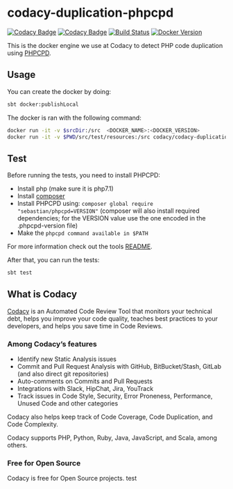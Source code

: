 # codacy-duplication-phpcpd

[![Codacy Badge](https://api.codacy.com/project/badge/Grade/255bfb481d0742caac7c898f847baf5c)](https://www.codacy.com/gh/codacy/codacy-duplication-phpcpd?utm_source=github.com&amp;utm_medium=referral&amp;utm_content=codacy/codacy-duplication-phpcpd&amp;utm_campaign=Badge_Grade)
[![Codacy Badge](https://api.codacy.com/project/badge/Coverage/255bfb481d0742caac7c898f847baf5c)](https://www.codacy.com/gh/codacy/codacy-duplication-phpcpd?utm_source=github.com&utm_medium=referral&utm_content=codacy/codacy-duplication-phpcpd&utm_campaign=Badge_Coverage)
[![Build Status](https://circleci.com/gh/codacy/codacy-duplication-phpcpd.svg?style=shield&circle-token=:circle-token)](https://circleci.com/gh/codacy/codacy-duplication-phpcpd)
[![Docker Version](https://images.microbadger.com/badges/version/codacy/codacy-duplication-phpcpd.svg)](https://microbadger.com/images/codacy/codacy-duplication-phpcpd "Get your own version badge on microbadger.com")

This is the docker engine we use at Codacy to detect PHP code duplication using [PHPCPD](https://github.com/sebastianbergmann/phpcpd/).

## Usage

You can create the docker by doing:

```bash
sbt docker:publishLocal
```

The docker is ran with the following command:

```bash
docker run -it -v $srcDir:/src  <DOCKER_NAME>:<DOCKER_VERSION>
docker run -it -v $PWD/src/test/resources:/src codacy/codacy-duplication-phpcpd:latest
```

## Test

Before running the tests, you need to install PHPCPD:
  * Install php (make sure it is php7.1)
  * Install [composer](https://getcomposer.org/download/)
  * Install PHPCPD using: `composer global require "sebastian/phpcpd=VERSION"` (composer will also install required dependencies; for the VERSION value use the one encoded in the .phpcpd-version file)
  * Make the `phpcpd command available in $PATH`
  
For more information check out the tools [README](https://github.com/sebastianbergmann/phpcpd/blob/master/README.md).

After that, you can run the tests:

```bash
sbt test
```

## What is Codacy

[Codacy](https://www.codacy.com/) is an Automated Code Review Tool that monitors your technical debt, helps you improve your code quality, teaches best practices to your developers, and helps you save time in Code Reviews.

### Among Codacy’s features

* Identify new Static Analysis issues
* Commit and Pull Request Analysis with GitHub, BitBucket/Stash, GitLab (and also direct git repositories)
* Auto-comments on Commits and Pull Requests
* Integrations with Slack, HipChat, Jira, YouTrack
* Track issues in Code Style, Security, Error Proneness, Performance, Unused Code and other categories

Codacy also helps keep track of Code Coverage, Code Duplication, and Code Complexity.

Codacy supports PHP, Python, Ruby, Java, JavaScript, and Scala, among others.

### Free for Open Source

Codacy is free for Open Source projects.
test
